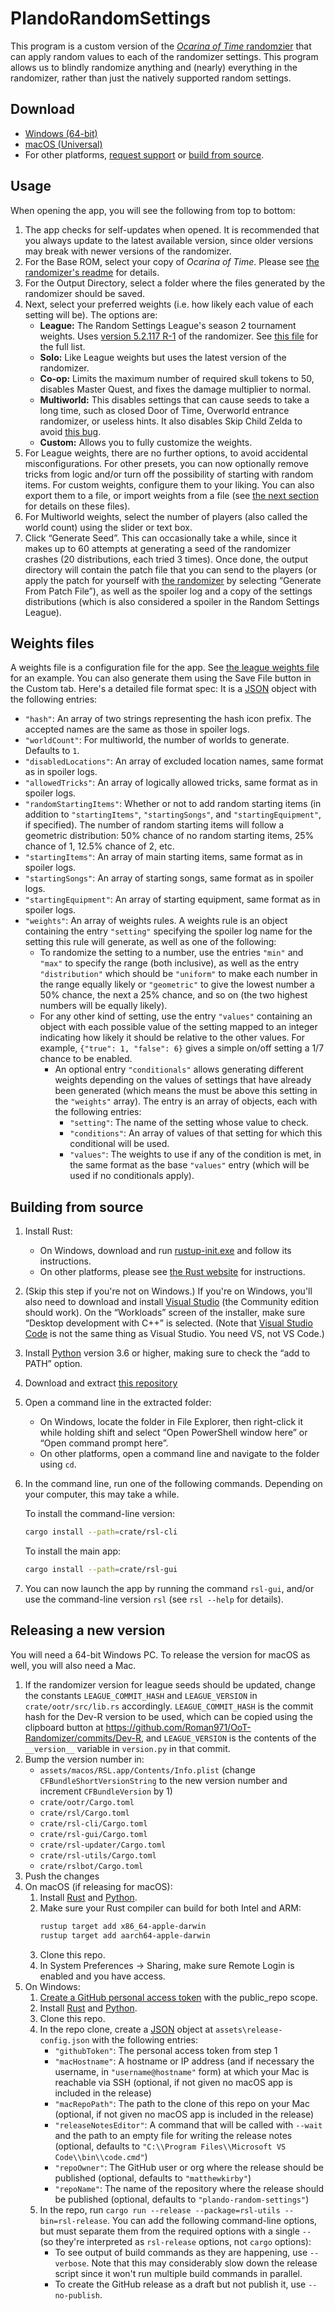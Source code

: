 # PlandoRandomSettings

This program is a custom version of the [*Ocarina of Time* randomzier](https://ootrandomizer.com/) that can apply random values to each of the randomizer settings.
This program allows us to blindly randomize anything and (nearly) everything in the randomizer, rather than just the natively supported random settings.

## Download

* [Windows (64-bit)](https://github.com/matthewkirby/plando-random-settings/releases/latest/download/rsl-win64.exe)
* [macOS (Universal)](https://github.com/matthewkirby/plando-random-settings/releases/latest/download/rsl-mac.dmg)
* For other platforms, [request support](https://github.com/matthewkirby/plando-random-settings/issues/new) or [build from source](#building-from-source).

## Usage

When opening the app, you will see the following from top to bottom:

1. The app checks for self-updates when opened. It is recommended that you always update to the latest available version, since older versions may break with newer versions of the randomizer.
2. For the Base ROM, select your copy of *Ocarina of Time*. Please see [the randomizer's readme](https://github.com/TestRunnerSRL/OoT-Randomizer#installation) for details.
3. For the Output Directory, select a folder where the files generated by the randomizer should be saved.
4. Next, select your preferred weights (i.e. how likely each value of each setting will be). The options are:
    * **League:** The Random Settings League's season 2 tournament weights. Uses [version 5.2.117 R-1](https://github.com/Roman971/OoT-Randomizer/tree/b670183e9aff520c20ac2ee65aa55e3740c5f4b4) of the randomizer. See [this file](https://github.com/matthewkirby/plando-random-settings/blob/master/assets/weights/rsl.json) for the full list.
    * **Solo:** Like League weights but uses the latest version of the randomizer.
    * **Co-op:** Limits the maximum number of required skull tokens to 50, disables Master Quest, and fixes the damage multiplier to normal.
    * **Multiworld:** This disables settings that can cause seeds to take a long time, such as closed Door of Time, Overworld entrance randomizer, or useless hints. It also disables Skip Child Zelda to avoid [this bug](https://github.com/TestRunnerSRL/OoT-Randomizer/issues/1210).
    * **Custom:** Allows you to fully customize the weights.
5. For League weights, there are no further options, to avoid accidental misconfigurations. For other presets, you can now optionally remove tricks from logic and/or turn off the possibility of starting with random items. For custom weights, configure them to your liking. You can also export them to a file, or import weights from a file (see [the next section](#weights-files) for details on these files).
6. For Multiworld weights, select the number of players (also called the world count) using the slider or text box.
7. Click “Generate Seed”. This can occasionally take a while, since it makes up to 60 attempts at generating a seed of the randomizer crashes (20 distributions, each tried 3 times). Once done, the output directory will contain the patch file that you can send to the players (or apply the patch for yourself with [the randomizer](https://ootrandomizer.com/generator) by selecting “Generate From Patch File”), as well as the spoiler log and a copy of the settings distributions (which is also considered a spoiler in the Random Settings League).

## Weights files

A weights file is a configuration file for the app. See [the league weights file](https://github.com/matthewkirby/plando-random-settings/blob/master/assets/weights/rsl.json) for an example. You can also generate them using the Save File button in the Custom tab. Here's a detailed file format spec: It is a [JSON](https://json.org/) object with the following entries:

* `"hash"`: An array of two strings representing the hash icon prefix. The accepted names are the same as those in spoiler logs.
* `"worldCount"`: For multiworld, the number of worlds to generate. Defaults to `1`.
* `"disabledLocations"`: An array of excluded location names, same format as in spoiler logs.
* `"allowedTricks"`: An array of logically allowed tricks, same format as in spoiler logs.
* `"randomStartingItems"`: Whether or not to add random starting items (in addition to `"startingItems"`, `"startingSongs"`, and `"startingEquipment"`, if specified). The number of random starting items will follow a geometric distribution: 50% chance of no random starting items, 25% chance of 1, 12.5% chance of 2, etc.
* `"startingItems"`: An array of main starting items, same format as in spoiler logs.
* `"startingSongs"`: An array of starting songs, same format as in spoiler logs.
* `"startingEquipment"`: An array of starting equipment, same format as in spoiler logs.
* `"weights"`: An array of weights rules. A weights rule is an object containing the entry `"setting"` specifying the spoiler log name for the setting this rule will generate, as well as one of the following:
    * To randomize the setting to a number, use the entries `"min"` and `"max"` to specify the range (both inclusive), as well as the entry `"distribution"` which should be `"uniform"` to make each number in the range equally likely or `"geometric"` to give the lowest number a 50% chance, the next a 25% chance, and so on (the two highest numbers will be equally likely).
    * For any other kind of setting, use the entry `"values"` containing an object with each possible value of the setting mapped to an integer indicating how likely it should be relative to the other values. For example, `{"true": 1, "false": 6}` gives a simple on/off setting a 1/7 chance to be enabled.
        * An optional entry `"conditionals"` allows generating different weights depending on the values of settings that have already been generated (which means the must be above this setting in the `"weights"` array). The entry is an array of objects, each with the following entries:
            * `"setting"`: The name of the setting whose value to check.
            * `"conditions"`: An array of values of that setting for which this conditional will be used.
            * `"values"`: The weights to use if any of the condition is met, in the same format as the base `"values"` entry (which will be used if no conditionals apply).

## Building from source

1. Install Rust:
    * On Windows, download and run [rustup-init.exe](https://win.rustup.rs/) and follow its instructions.
    * On other platforms, please see [the Rust website](https://www.rust-lang.org/learn/get-started) for instructions.
2. (Skip this step if you're not on Windows.) If you're on Windows, you'll also need to download and install [Visual Studio](https://visualstudio.microsoft.com/vs/) (the Community edition should work). On the “Workloads” screen of the installer, make sure “Desktop development with C++” is selected. (Note that [Visual Studio Code](https://code.visualstudio.com/) is not the same thing as Visual Studio. You need VS, not VS Code.)
3. Install [Python](https://python.org/) version 3.6 or higher, making sure to check the “add to PATH” option.
4. Download and extract [this repository](https://github.com/matthewkirby/plando-random-settings/archive/master.zip)
5. Open a command line in the extracted folder:
    * On Windows, locate the folder in File Explorer, then right-click it while holding shift and select “Open PowerShell window here” or “Open command prompt here”.
    * On other platforms, open a command line and navigate to the folder using `cd`.
6. In the command line, run one of the following commands. Depending on your computer, this may take a while.

    To install the command-line version:

    ```sh
    cargo install --path=crate/rsl-cli
    ```

    To install the main app:

    ```sh
    cargo install --path=crate/rsl-gui
    ```
7. You can now launch the app by running the command `rsl-gui`, and/or use the command-line version `rsl` (see `rsl --help` for details).

## Releasing a new version

You will need a 64-bit Windows PC. To release the version for macOS as well, you will also need a Mac.

1. If the randomizer version for league seeds should be updated, change the constants `LEAGUE_COMMIT_HASH` and `LEAGUE_VERSION` in `crate/ootr/src/lib.rs` accordingly. `LEAGUE_COMMIT_HASH` is the commit hash for the Dev-R version to be used, which can be copied using the clipboard button at <https://github.com/Roman971/OoT-Randomizer/commits/Dev-R>, and `LEAGUE_VERSION` is the contents of the `__version__` variable in `version.py` in that commit.
2. Bump the version number in:
    * `assets/macos/RSL.app/Contents/Info.plist` (change `CFBundleShortVersionString` to the new version number and increment `CFBundleVersion` by 1)
    * `crate/ootr/Cargo.toml`
    * `crate/rsl/Cargo.toml`
    * `crate/rsl-cli/Cargo.toml`
    * `crate/rsl-gui/Cargo.toml`
    * `crate/rsl-updater/Cargo.toml`
    * `crate/rsl-utils/Cargo.toml`
    * `crate/rslbot/Cargo.toml`
3. Push the changes
4. On macOS (if releasing for macOS):
    1. Install [Rust](https://rust-lang.org/) and [Python](https://python.org/).
    2. Make sure your Rust compiler can build for both Intel and ARM:
        ```sh
        rustup target add x86_64-apple-darwin
        rustup target add aarch64-apple-darwin
        ```
    3. Clone this repo.
    4. In System Preferences → Sharing, make sure Remote Login is enabled and you have access.
5. On Windows:
    1. [Create a GitHub personal access token](https://github.com/settings/tokens/new) with the public_repo scope.
    1. Install [Rust](https://rust-lang.org/) and [Python](https://python.org/).
    2. Clone this repo.
    3. In the repo clone, create a [JSON](https://json.org/) object at `assets\release-config.json` with the following entries:
        * `"githubToken"`: The personal access token from step 1
        * `"macHostname"`: A hostname or IP address (and if necessary the username, in `"username@hostname"` form) at which your Mac is reachable via SSH (optional, if not given no macOS app is included in the release)
        * `"macRepoPath"`: The path to the clone of this repo on your Mac (optional, if not given no macOS app is included in the release)
        * `"releaseNotesEditor"`: A command that will be called with `--wait` and the path to an empty file for writing the release notes (optional, defaults to `"C:\\Program Files\\Microsoft VS Code\\bin\\code.cmd"`)
        * `"repoOwner"`: The GitHub user or org where the release should be published (optional, defaults to `"matthewkirby"`)
        * `"repoName"`: The name of the repository where the release should be published (optional, defaults to `"plando-random-settings"`)
    4. In the repo, run `cargo run --release --package=rsl-utils --bin=rsl-release`. You can add the following command-line options, but must separate them from the required options with a single `--` (so they're interpreted as `rsl-release` options, not `cargo` options):
        * To see output of build commands as they are happening, use `--verbose`. Note that this may considerably slow down the release script since it won't run multiple build commands in parallel.
        * To create the GitHub release as a draft but not publish it, use `--no-publish`.
